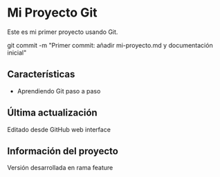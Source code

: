    # Mi Proyecto Git
   
   Este es mi primer proyecto usando Git.

git commit -m "Primer commit: añadir mi-proyecto.md y documentación inicial"

   ## Características
   - Aprendiendo Git paso a paso

## Última actualización
   Editado desde GitHub web interface

   ## Información del proyecto
   Versión desarrollada en rama feature
